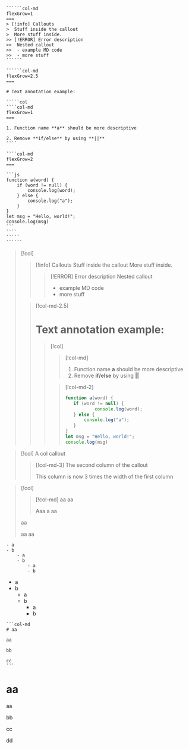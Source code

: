 
```````col
``````col-md
flexGrow=1
===
> [!info] Callouts
>  Stuff inside the callout
>  More stuff inside.
>> [!ERROR] Error description
>>  Nested callout
>>  - example MD code
>>  - more stuff
``````

``````col-md
flexGrow=2.5
===

# Text annotation example:

`````col
````col-md
flexGrow=1
===

1. Function name **a** should be more descriptive

2. Remove **if/else** by using **||**
````

````col-md
flexGrow=2
===

```js
function a(word) {
	if (word != null) {
		console.log(word);
	} else {
		console.log("a");
	}
}
let msg = "Hello, world!";
console.log(msg)
```
````
`````
``````
```````

> [!col]
>> [!info] Callouts
>> Stuff inside the callout
>> More stuff inside.
>>> [!ERROR] Error description
>>> Nested callout
>>> - example MD code
>>> - more stuff
>
>> [!col-md-2.5]
>> # Text annotation example:
>>> [!col]
>>>> [!col-md]
>>>> 1. Function name **a** should be more descriptive
>>>> 2. Remove **if/else** by using **||**
>>> 
>>>> [!col-md-2]
>>>> ```js
>>>> function a(word) {
>>>> 	if (word != null) {
>>>> 			console.log(word);
>>>> 	} else {
>>>> 		console.log("a");
>>>> 	}
>>>> }
>>>> let msg = "Hello, world!";
>>>> console.log(msg)

> [!col]
> A col callout
>
>> [!col-md-3]
>> The second column of the callout
>> 
>> This column is now 3 times the width of the first column

> [!col]
> > [!col-md]
> > aa
> > aa
> > 
> > Aaa
> > a
> aa
> 
> aa
> 
> aa
> aa
```col
- a
- b
	- a
	- b
		- a
		- b
```

- a
- b
	- a
	- b
		- a
		- b

````col
```col-md
# aa

aa

bb

cc
```
````

# aa

aa

bb

cc

dd